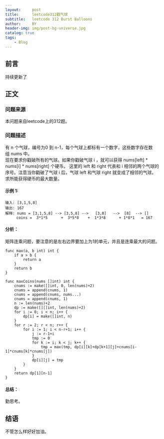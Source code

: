 ```yaml
---
layout:     post
title:      leetcode312戳气球
subtitle:   leetcode 312 Burst Balloons
author:     BY
header-img: img/post-bg-universe.jpg
catalog: true
tags:
    - Blog
---
```



## 前言

持续更新了

## 正文

### 问题来源

本问题来自leetcode上的312题。 

### 问题描述

有 n 个气球，编号为0 到 n-1，每个气球上都标有一个数字，这些数字存在数组 nums 中。  
现在要求你戳破所有的气球。如果你戳破气球 i ，就可以获得 nums[left] * nums[i] * nums[right] 个硬币。 这里的 left 和 right 代表和 i 相邻的两个气球的序号。注意当你戳破了气球 i 后，气球 left 和气球 right 就变成了相邻的气球。  
求所能获得硬币的最大数量。  

#### 示例 1:
```
输入: [3,1,5,8]
输出: 167 
解释: nums = [3,1,5,8] --> [3,5,8] -->   [3,8]   -->  [8]  --> []
     coins =  3*1*5      +  3*5*8    +  1*3*8      + 1*8*1   = 167
```

#### 分析：  
矩阵连乘问题，要注意的是左右边界要加上为1的单元，并且是连乘最大的问题。  
```
func max(a, b int) int {
    if a > b {
        return a
    }
    return b
}

func maxCoins(nums []int) int {
    cnums := make([]int, 0, len(nums)+2)
    cnums = append(cnums, 1)
    cnums = append(cnums, nums...)
    cnums = append(cnums, 1)
    n := len(nums)+2
    dp := make([][]int, len(nums)+2)
    for i := 0; i < n; i++ {
        dp[i] = make([]int, n)
    }
    for r := 2; r < n; r++ {
        for i := 1; i < n-r+1; i++ {
            j := r-1+i 
            tmp := 0
            for k := i; k < j; k++ {
                tmp = max(tmp, dp[i][k]+dp[k+1][j]+cnums[i-1]*cnums[k]*cnums[j])
            }
            dp[i][j] = tmp
        }
    }
    return dp[1][n-1]
}
```

#### 总结：
勤思考。  

## 结语
不管怎么样好好加油。  
